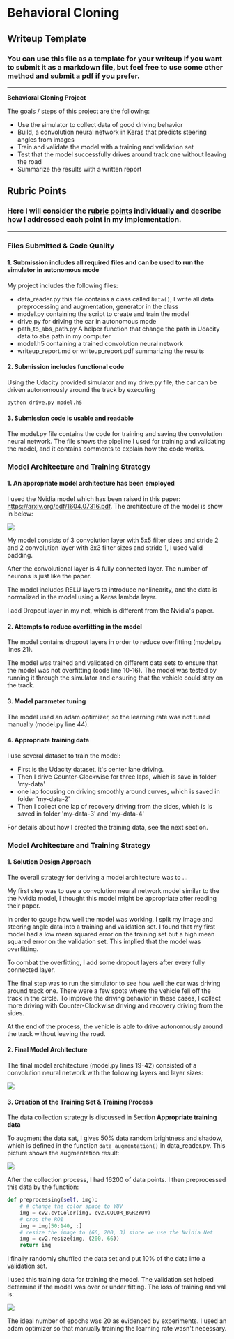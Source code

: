# **Behavioral Cloning**

## Writeup Template

### You can use this file as a template for your writeup if you want to submit it as a markdown file, but feel free to use some other method and submit a pdf if you prefer.

---

**Behavioral Cloning Project**

The goals / steps of this project are the following:
* Use the simulator to collect data of good driving behavior
* Build, a convolution neural network in Keras that predicts steering angles from images
* Train and validate the model with a training and validation set
* Test that the model successfully drives around track one without leaving the road
* Summarize the results with a written report


[//]: # (Image References)

[image1]: ./examples/placeholder.png "Model Visualization"
[image2]: ./examples/placeholder.png "Grayscaling"
[image3]: ./examples/placeholder_small.png "Recovery Image"
[image4]: ./examples/placeholder_small.png "Recovery Image"
[image5]: ./examples/placeholder_small.png "Recovery Image"
[image6]: ./examples/placeholder_small.png "Normal Image"
[image7]: ./examples/placeholder_small.png "Flipped Image"

## Rubric Points
### Here I will consider the [rubric points](https://review.udacity.com/#!/rubrics/432/view) individually and describe how I addressed each point in my implementation.

---
### Files Submitted & Code Quality

#### 1. Submission includes all required files and can be used to run the simulator in autonomous mode

My project includes the following files:
* data_reader.py this file contains a class called `Data()`, I write all data preprocessing and augmentation, generator in the class
* model.py containing the script to create and train the model
* drive.py for driving the car in autonomous mode
* path_to_abs_path.py A helper function that change the path in Udacity data to abs path in my computer
* model.h5 containing a trained convolution neural network
* writeup_report.md or writeup_report.pdf summarizing the results

#### 2. Submission includes functional code
Using the Udacity provided simulator and my drive.py file, the car can be driven autonomously around the track by executing
```sh
python drive.py model.h5
```

#### 3. Submission code is usable and readable

The model.py file contains the code for training and saving the convolution neural network. The file shows the pipeline I used for training and validating the model, and it contains comments to explain how the code works.

### Model Architecture and Training Strategy

#### 1. An appropriate model architecture has been employed

I used the Nvidia model which has been raised in this paper: https://arxiv.org/pdf/1604.07316.pdf. The architecture of the model is show in below:

![](examples/1.png)


My model consists of 3 convolution layer with 5x5 filter sizes and stride 2 and 2 convolution layer with 3x3 filter sizes and stride 1, I used valid padding.

After the convolutional layer is 4 fully connected layer. The number of neurons is just like the paper.

The model includes RELU layers to introduce nonlinearity, and the data is normalized in the model using a Keras lambda layer.

I add Dropout layer in my net, which is different from the Nvidia's paper.

#### 2. Attempts to reduce overfitting in the model

The model contains dropout layers in order to reduce overfitting (model.py lines 21).

The model was trained and validated on different data sets to ensure that the model was not overfitting (code line 10-16). The model was tested by running it through the simulator and ensuring that the vehicle could stay on the track.

#### 3. Model parameter tuning

The model used an adam optimizer, so the learning rate was not tuned manually (model.py line 44).

#### 4. Appropriate training data

I use several dataset to train the model:
* First is the Udacity dataset, it's center lane driving.
* Then I drive Counter-Clockwise for three laps, which is save in folder 'my-data'
* one lap focusing on driving smoothly around curves, which is saved in folder 'my-data-2'
* Then I collect one lap of recovery driving from the sides, which is is saved in folder 'my-data-3' and 'my-data-4'

For details about how I created the training data, see the next section.

### Model Architecture and Training Strategy

#### 1. Solution Design Approach

The overall strategy for deriving a model architecture was to ...

My first step was to use a convolution neural network model similar to the the Nvidia model, I thought this model might be appropriate after reading their paper.

In order to gauge how well the model was working, I split my image and steering angle data into a training and validation set. I found that my first model had a low mean squared error on the training set but a high mean squared error on the validation set. This implied that the model was overfitting.

To combat the overfitting, I add some dropout layers after every fully connected layer.

The final step was to run the simulator to see how well the car was driving around track one. There were a few spots where the vehicle fell off the track in the circle. To improve the driving behavior in these cases, I collect more driving with Counter-Clockwise driving and recovery driving from the sides.

At the end of the process, the vehicle is able to drive autonomously around the track without leaving the road.

#### 2. Final Model Architecture

The final model architecture (model.py lines 19-42) consisted of a convolution neural network with the following layers and layer sizes:

![](examples/1.png)


#### 3. Creation of the Training Set & Training Process

The data collection strategy is discussed in Section **Appropriate training data**

To augment the data sat, I gives 50% data random brightness and shadow, which is defined in the function `data_augmentation()` in data_reader.py. This picture shows the augmentation result:

![](examples/3.png)


After the collection process, I had 16200 of data points. I then preprocessed this data by the function:

```python
def preprocessing(self, img):
    # # change the color space to YUV
    img = cv2.cvtColor(img, cv2.COLOR_BGR2YUV)
    # crop the ROI
    img = img[50:140, :]
    # resize the image to (66, 200, 3) since we use the Nvidia Net
    img = cv2.resize(img, (200, 66))
    return img
```


I finally randomly shuffled the data set and put 10% of the data into a validation set.

I used this training data for training the model. The validation set helped determine if the model was over or under fitting. The loss of training and val is:

![](examples/2.png)

 The ideal number of epochs was 20 as evidenced by experiments. I used an adam optimizer so that manually training the learning rate wasn't necessary.
